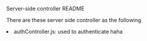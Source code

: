 <p> Server-side controller README </p>

<p> There are these server side controller as the following
	<li> authController.js: used to authenticate 
		<ui> haha</ui>
	</li>
</p>

